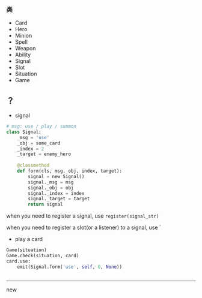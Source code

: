 ### 类

- Card
- Hero
- Minion
- Spell
- Weapon
- Ability
- Signal
- Slot
- Situation
- Game

## ？

- signal

```python
# msg: use / play / summon
class Signal:
    _msg = 'use'
    _obj = some_card
    _index = 2
    _target = enemy_hero
    
    @classmethod
    def form(cls, msg, obj, index, target):
        signal = new Signal()
        signal._msg = msg
        signal._obj = obj
        signal._index = index
        signal._target = target
        return signal
```

when you need to register a signal, use `register(signal_str)`

when you need to register a slot(or a listener) to a signal, use `

- play a card

```python
Game(situation)
Game.check(situation, card)
card.use:
    emit(Signal.form('use', self, 0, None))
    
```

---

new 


